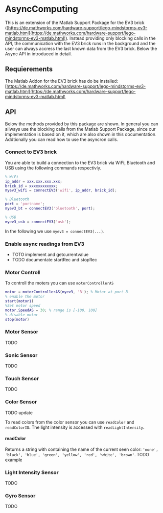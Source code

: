 # AsyncComputing
This is an extension of the Matlab Support Package for the EV3 brick ([https://de.mathworks.com/hardware-support/lego-mindstorms-ev3-matlab.html](https://de.mathworks.com/hardware-support/lego-mindstorms-ev3-matlab.html)).
Instead providing only blocking calls in the API, the communication with the EV3 brick runs in the background and the user can always accress the last known data from the EV3 brick.
Below the Async API in introduced in detail.

## Requierements
The Matlab Addon for the EV3 brick has do be installed: [https://de.mathworks.com/hardware-support/lego-mindstorms-ev3-matlab.html](https://de.mathworks.com/hardware-support/lego-mindstorms-ev3-matlab.html)

## API
Below the methods provided by this package are shown. 
In general you can allways use the blocking calls from the Matlab Support Package, since our implementation is based on it, which are also shown in this documentation. 
Addtionally you can read how to use the asyncron calls.

### Connect to EV3 brick
You are able to build a connection to the EV3 brick via WiFi, Bluetooth and USB using the following commands respectivly.
```matlab
% WiFi
ip_addr = xxx.xxx.xxx.xxx;
brick_id = xxxxxxxxxxxx;
myev3_wifi = connectEV3('wifi', ip_addr, brick_id);

% Bluetooth
port = 'portname';
myev3_bt = connectEV3('bluetooth', port);

% USB
myev3_usb = connectEV3('usb');
```
In the following we use `myev3 = connectEV3(...)`.

### Enable async readings from EV3
- TOTO implement and getcurrentvalue
- TODO documentate startRec and stopRec

### Motor Controll
To controll the moters you can use `motorControllerAS`
```matlab
motor = motorControllerAS(myev3, 'B'); % Motor at port B
% enable the motor
start(motor1)
%Set motor speed
motor.SpeedAS = 30; % range is [-100, 100]
% disable motor
stop(motor)
```
### Motor Sensor
TODO

### Sonic Sensor
TODO

### Touch Sensor
TODO

### Color Sensor
TODO update

To read colors from the color sensor you can use `readColor` and `readColorID`. The light intensity is accessed with `readLightIntensity`.
#### readColor
Returns a string with containing the name of the current seen color: `'none', 'black', 'blue', 'green', 'yellow', 'red', 'white', 'brown'`.
TODO example

### Light Intensity Sensor
TODO

### Gyro Sensor
TODO
